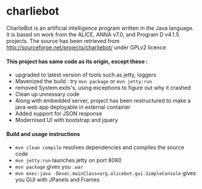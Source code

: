 # charliebot
CharlieBot is an artificial intelligence program written in the Java language. It is based on work from the ALICE, ANNA v7.0, and Program D v4.1.5 projects.
The source has been retrieved from http://sourceforge.net/projects/charliebot/ under GPLv2 licence

#### This project has same code as its origin, except these :
   + upgraded to latest version of tools such as jetty, loggers
   + Mavenized the build : try `mvn package` or `mvn jetty:run`
   + removed System.exits's, using exceptions to figure out why it crashed
   + Clean up unnessary code
   + Along with embedded server, project has been restructured to make a java web app deployable in external container
   + Added support for JSON response
   + Modernised UI with bootstrap and jquery

#### Build and usage instructions 
 + `mvn clean compile` resolves dependencies and compiles the source code
 + `mvn jetty:run` launches jetty on port 8080
 + `mvn package` gives you `.war`
 + `mvn exec:java -Dexec.mainClass=org.alicebot.gui.SimpleConsole` gives you GUI with JPanels and Frames
 


